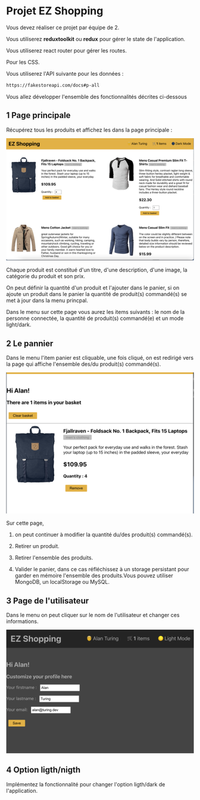 # Projet EZ Shopping

Vous devez réaliser ce projet par équipe de 2.

Vous utiliserez **reduxtoolkit** ou **redux** pour gérer le state de l'application.

Vous utiliserez react router pour gérer les routes.

Pour les CSS.

Vous utiliserez l'API suivante pour les données :

```txt
https://fakestoreapi.com/docs#p-all
```

Vous allez développer l'ensemble des fonctionnalités décrites ci-dessous

## 1 Page principale

Récupérez tous les produits et affichez les dans la page principale :

![products](./images/boutique_01.png)

Chaque produit est constitué d'un titre, d'une description, d'une image, la catégorie du produit et son prix.

On peut définir la quantité d'un produit et l'ajouter dans le panier, si on ajoute un produit dans le panier la quantité de produit(s) commandé(s) se met à jour dans la menu princpal.

Dans le menu sur cette page vous aurez les items suivants : le nom de la personne connectée, la quantité de produit(s) commandé(e) et un mode light/dark.

## 2 Le pannier

Dans le menu l'item panier est cliquable, une fois cliqué, on est redirigé vers la page qui affiche l'ensemble des/du produit(s) commandé(s).

![products](./images/boutique_02.png)

Sur cette page,

1. on peut continuer à modifier la quantité du/des produit(s) commandé(s).

2. Retirer un produit.

3. Retirer l'ensemble des produits.

4. Valider le panier, dans ce cas réfléchissez à un storage persistant pour garder en mémoire l'ensemble des produits.Vous pouvez utiliser MongoDB, un localStorage ou MySQL.

## 3 Page de l'utilisateur

Dans le menu on peut cliquer sur le nom de l'utilisateur et changer ces informations.

![products](./images/boutique_03.png)

## 4 Option ligth/nigth

Implémentez la fonctionnalité pour changer l'option ligth/dark de l'application. 
